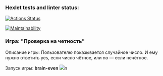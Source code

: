 ### Hexlet tests and linter status:
[![Actions Status](https://github.com/SuperKanat/frontend-project-44/workflows/hexlet-check/badge.svg)](https://github.com/SuperKanat/frontend-project-44/actions)

[![Maintainability](https://api.codeclimate.com/v1/badges/ae8b435447f24a9052fe/maintainability)](https://codeclimate.com/github/SuperKanat/frontend-project-44/maintainability)

<h3 font-size="26px", font-weight="bold">Игра: "Проверка на четность"</h3>
Описание игры:
Пользователю показывается случайное число. И ему нужно ответить yes, если число чётное, или no — если нечётное.

Запуск игры: <span> <strong>brain-even</strong></span>
<a href="https://asciinema.org/a/uNsiu8m56JNxAd1KSNw3ejxP9" target="_blank"><img src="https://asciinema.org/a/uNsiu8m56JNxAd1KSNw3ejxP9" /></a>n
